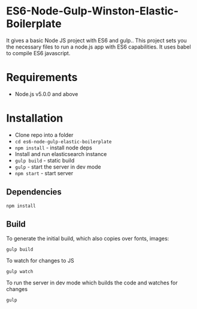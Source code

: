 # ES6-Node-Gulp-Winston-Elastic-Boilerplate
It gives a basic Node JS project with ES6 and gulp..
This project sets you the necessary files to run a node.js app with ES6 capabilities. It uses babel to compile ES6
javascript.

Requirements
============

* Node.js v5.0.0 and above

Installation
============

* Clone repo into a folder
* `cd es6-node-gulp-elastic-boilerplate`
* `npm install` - install node deps
* Install and run elasticsearch instance 
* `gulp build` - static build
* `gulp` - start the server in dev mode
* `npm start` - start server

Dependencies
------------

	npm install


Build
------

To generate the initial build, which also copies over fonts, images:

	gulp build

To watch for changes to JS

	gulp watch

To run the server in dev mode which builds the code and watches for changes

  	gulp
